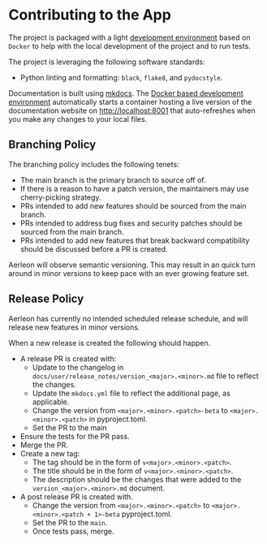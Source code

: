 # Contributing to the App


The project is packaged with a light [development environment](dev_environment.md) based on `Docker` to help with the local development of the project and to run tests.

The project is leveraging the following software standards:

- Python linting and formatting: `black`, `flake8`, and `pydocstyle`.

Documentation is built using [mkdocs](https://www.mkdocs.org/). The [Docker based development environment](dev_environment.md#docker-development-environment) automatically starts a container hosting a live version of the documentation website on [http://localhost:8001](http://localhost:8001) that auto-refreshes when you make any changes to your local files.

## Branching Policy

The branching policy includes the following tenets:

- The main branch is the primary branch to source off of.
- If there is a reason to have a patch version, the maintainers may use cherry-picking strategy.
- PRs intended to add new features should be sourced from the main branch.
- PRs intended to address bug fixes and security patches should be sourced from the main branch.
- PRs intended to add new features that break backward compatibility should be discussed before a PR is created.

Aerleon will observe semantic versioning. This may result in an quick turn around in minor versions to keep pace with an ever growing feature set.

## Release Policy

Aerleon has currently no intended scheduled release schedule, and will release new features in minor versions.

When a new release is created the following should happen.

- A release PR is created with:
    - Update to the changelog in `docs/user/release_notes/version_<major>.<minor>.md` file to reflect the changes.
    - Update the `mkdocs.yml` file to reflect the additional page, as applicable.
    - Change the version from `<major>.<minor>.<patch>-beta` to `<major>.<minor>.<patch>` in pyproject.toml.
    - Set the PR to the main
- Ensure the tests for the PR pass.
- Merge the PR.
- Create a new tag:
    - The tag should be in the form of `v<major>.<minor>.<patch>`.
    - The title should be in the form of `v<major>.<minor>.<patch>`.
    - The description should be the changes that were added to the `version_<major>.<minor>.md` document.
- A post release PR is created with.
    - Change the version from `<major>.<minor>.<patch>` to `<major>.<minor>.<patch + 1>-beta` pyproject.toml.
    - Set the PR to the `main`.
    - Once tests pass, merge.
